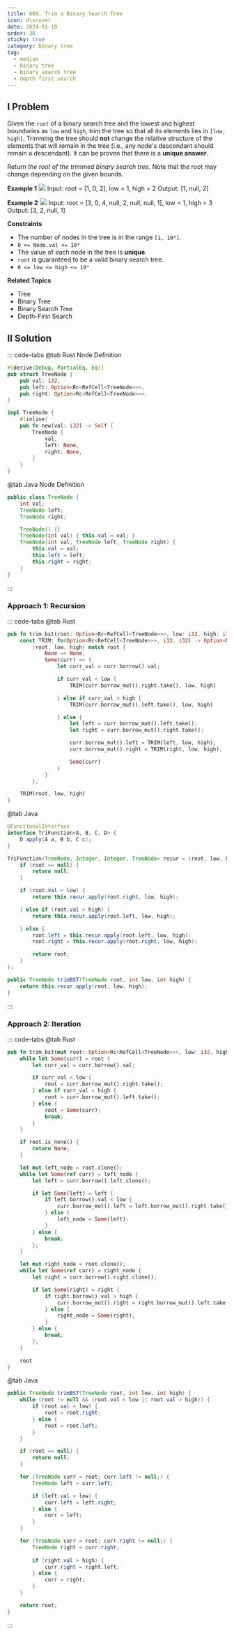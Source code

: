```yaml
---
title: 669, Trim a Binary Search Tree
icon: discover
date: 2024-01-18
order: 36
sticky: true
category: binary tree
tag: 
  - medium
  - binary tree
  - binary search tree
  - depth first search
---
```


## I Problem
Given the `root` of a binary search tree and the lowest and highest boundaries as `low` and `high`, trim the tree so that all its elements lies in `[low, high]`. Trimming the tree should **not** change the relative structure of the elements that will remain in the tree (i.e., any node's descendant should remain a descendant). It can be proven that there is a **unique answer**.

Return *the root of the trimmed binary search tree*. Note that the root may change depending on the given bounds.

**Example 1**
![](../../../../assets/leetcode/trim_a_bst_1_669.png)
Input: root = [1, 0, 2], low = 1, high = 2
Output: [1, null, 2]

**Example 2**
![](../../../../assets/leetcode/trim_a_bst_2_669.png)
Input: root = [3, 0, 4, null, 2, null, null, 1], low = 1, high = 3
Output: [3, 2, null, 1]

**Constraints**
- The number of nodes in the tree is in the range `[1, 10⁴]`.
- `0 <= Node.val <= 10⁴`
- The value of each node in the tree is **unique**.
- `root` is guaranteed to be a valid binary search tree.
- `0 <= low <= high <= 10⁴`

**Related Topics**
- Tree
- Binary Tree
- Binary Search Tree
- Depth-First Search


## II Solution
::: code-tabs
@tab Rust Node Definition
```rust
#[derive(Debug, PartialEq, Eq)]
pub struct TreeNode {
    pub val: i32,
    pub left: Option<Rc<RefCell<TreeNode>>>,
    pub right: Option<Rc<RefCell<TreeNode>>>,
}

impl TreeNode {
    #[inline]
    pub fn new(val: i32) -> Self {
        TreeNode {
            val,
            left: None,
            right: None,
        }
    }
}
```

@tab Java Node Definition
```java
public class TreeNode {
    int val;
    TreeNode left;
    TreeNode right;

    TreeNode() {}
    TreeNode(int val) { this.val = val; }
    TreeNode(int val, TreeNode left, TreeNode right) {
        this.val = val;
        this.left = left;
        this.right = right;
    }
}
```
:::

### Approach 1: Recursion
::: code-tabs
@tab Rust
```rust
pub fn trim_bst(root: Option<Rc<RefCell<TreeNode>>>, low: i32, high: i32) -> Option<Rc<RefCell<TreeNode>>> {
    const TRIM: fn(Option<Rc<RefCell<TreeNode>>>, i32, i32) -> Option<Rc<RefCell<TreeNode>>> =
        |root, low, high| match root {
            None => None,
            Some(curr) => {
                let curr_val = curr.borrow().val;

                if curr_val < low {
                    TRIM(curr.borrow_mut().right.take(), low, high)

                } else if curr_val > high {
                    TRIM(curr.borrow_mut().left.take(), low, high)

                } else {
                    let left = curr.borrow_mut().left.take();
                    let right = curr.borrow_mut().right.take();

                    curr.borrow_mut().left = TRIM(left, low, high);
                    curr.borrow_mut().right = TRIM(right, low, high);

                    Some(curr)
                }
            }
        };

    TRIM(root, low, high)
}
```

@tab Java
```java
@FunctionalInterface
interface TriFunction<A, B, C, D> {
    D apply(A a, B b, C c);
}

TriFunction<TreeNode, Integer, Integer, TreeNode> recur = (root, low, high) -> {
    if (root == null) {
        return null;
    }

    if (root.val < low) {
        return this.recur.apply(root.right, low, high);

    } else if (root.val > high) {
        return this.recur.apply(root.left, low, high);

    } else {
        root.left = this.recur.apply(root.left, low, high);
        root.right = this.recur.apply(root.right, low, high);

        return root;
    }
};

public TreeNode trimBST(TreeNode root, int low, int high) {
    return this.recur.apply(root, low, high);
}
```
:::

### Approach 2: Iteration
::: code-tabs
@tab Rust
```rust
pub fn trim_bst(mut root: Option<Rc<RefCell<TreeNode>>>, low: i32, high: i32) -> Option<Rc<RefCell<TreeNode>>> {
    while let Some(curr) = root {
        let curr_val = curr.borrow().val;

        if curr_val < low {
            root = curr.borrow_mut().right.take();
        } else if curr_val > high {
            root = curr.borrow_mut().left.take();
        } else {
            root = Some(curr);
            break;
        }
    }

    if root.is_none() {
        return None;
    }

    let mut left_node = root.clone();
    while let Some(ref curr) = left_node {
        let left = curr.borrow().left.clone();

        if let Some(left) = left {
            if left.borrow().val < low {
                curr.borrow_mut().left = left.borrow_mut().right.take();
            } else {
                left_node = Some(left);
            }
        } else {
            break;
        };
    }

    let mut right_node = root.clone();
    while let Some(ref curr) = right_node {
        let right = curr.borrow().right.clone();

        if let Some(right) = right {
            if right.borrow().val > high {
                curr.borrow_mut().right = right.borrow_mut().left.take();
            } else {
                right_node = Some(right);
            }
        } else {
            break;
        };
    }

    root
}
```

@tab Java
```java
public TreeNode trimBST(TreeNode root, int low, int high) {
    while (root != null && (root.val < low || root.val > high)) {
        if (root.val < low) {
            root = root.right;
        } else {
            root = root.left;
        }
    }

    if (root == null) {
        return null;
    }

    for (TreeNode curr = root; curr.left != null;) {
        TreeNode left = curr.left;

        if (left.val < low) {
            curr.left = left.right;
        } else {
            curr = left;
        }
    }

    for (TreeNode curr = root; curr.right != null;) {
        TreeNode right = curr.right;
        
        if (right.val > high) {
            curr.right = right.left;
        } else {
            curr = right;
        }
    }

    return root;
}
```
:::